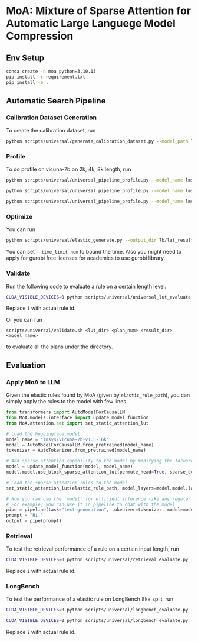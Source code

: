 # MoA: Mixture of Sparse Attention for Automatic Large Languege Model Compression

## Env Setup
```bash
conda create -n moa python=3.10.13
pip install -r requirement.txt
pip install -e .
```

## Automatic Search Pipeline

### Calibration Dataset Generation
To create the calibration dataset, run
```bash
python scripts/universal/generate_calibration_dataset.py --model_path lmsys/vicuna-7b-v1.5-16k --model_name vicuna-7b-v1.5-16k --output_path_base local/dataset
```

### Profile
To do profile on vicuna-7b on 2k, 4k, 8k length, run

```bash
python scripts/universal/universal_pipeline_profile.py --model_name lmsys/vicuna-7b-v1.5-16k --max_length 2048 --response_mask --dataset_dir local/dataset/multi_conversation_model/vicuna-7b-v1.5-16k/multi_news --grad_dir 7b/profile_2k

python scripts/universal/universal_pipeline_profile.py --model_name lmsys/vicuna-7b-v1.5-16k --max_length 4096 --response_mask --dataset_dir local/dataset/multi_conversation_model/vicuna-7b-v1.5-16k/multi_news --grad_dir 7b/profile_4k

python scripts/universal/universal_pipeline_profile.py --model_name lmsys/vicuna-7b-v1.5-16k --max_length 8192 --response_mask --dataset_dir local/dataset/multi_conversation_model/vicuna-7b-v1.5-16k/multi_news --grad_dir 7b/profile_8k
```

### Optimize
You can run

```bash
python scripts/universal/elastic_generate.py --output_dir 7b/lut_result --elastic_length 2048 4096 8192 --extend_length 16384 --density_bounds 0.5 0.5 0.5 0.5 --importance_tensor_dir 7b/ --output_length 4096 8192 12288 16384 --num_plan_limit 2 --aggregating_block_size 64 --latency_lower_bound_ratio 0.9
```

You can set `--time_limit num` to bound the time. Also you might need to apply for gurobi free licenses for academics to use gurobi library.

### Validate
Run the following code to evaluate a rule on a certain length level:
```bash
CUDA_VISIBLE_DEVICES=0 python scripts/universal/universal_lut_evaluate.py --model_name lmsys/vicuna-7b-v1.5-16k --max_length 12288 --dataset_dir validation_dataset/vicuna/ --response_mask --lut_path 7b/lut_result/lut_12288_plan_{i}.pt  --result_path validation_test.csv --total_length_level_down 2
```
Replace `i` with actual rule id.

Or you can run
```
scripts/universal/validate.sh <lut_dir> <plan_num> <result_dir> <model_name>
```

to evaluate all the plans under the directory.

## Evaluation

### Apply MoA to LLM

Given the elastic rules found by MoA (given by `elastic_rule_path`), you can simply apply the rules to the model with few lines. 

```python
from transformers import AutoModelForCausalLM
from MoA.models.interface import update_model_function
from MoA.attention.set import set_static_attention_lut

# Load the huggingface model
model_name = "lmsys/vicuna-7b-v1.5-16k"
model = AutoModelForCausalLM.from_pretrained(model_name)
tokenizer = AutoTokenizer.from_pretrained(model_name)

# Add sparse attention capability to the model by modifying the forward function
model = update_model_function(model, model_name)
model.model.use_block_sparse_attention_lut(permute_head=True, sparse_decode=True)

# Load the sparse attention rules to the model
set_static_attention_lut(elastic_rule_path, model_layers=model.model.layers, permute_head=True, sparse_decode=True)

# Now you can use the `model` for efficient inference like any regular huggingface model
# For example, you can use it in pipeline to chat with the model
pipe = pipeline(task="text-generation", tokenizer=tokenizer, model=model, trust_remote_code=True)
prompt = "Hi."
output = pipe(prompt)
```

### Retrieval
To test the retrieval performance of a rule on a certain input length, run

```bash
CUDA_VISIBLE_DEVICES=0 python scripts/universal/retrieval_evaluate.py --model_name lmsys/vicuna-7b-v1.5-16k --lut_path 7b/lut_result/lut_8192_plan_{i}.pt --output_dir 7b/retrieval_8k --length_level 8
```

Replace `i` with actual rule id.

### LongBench
To test the performance of a elastic rule on LongBench 8k+ split, run

```bash
CUDA_VISIBLE_DEVICES=0 python scripts/universal/longbench_evaluate.py --model_name lmsys/vicuna-7b-v1.5-16k --max_length 7500 --eval longbench_fast --longbench_e --longbench_result_dir 7b/longbench_result --longbench_length_range 4-8k --use_lut --lut_path 7b/lut_result/lut_8192_plan_{i}.pt

CUDA_VISIBLE_DEVICES=0 python scripts/universal/longbench_evaluate.py --model_name lmsys/vicuna-7b-v1.5-16k --max_length 15500 --eval longbench_fast --longbench_e --longbench_result_dir 7b/longbench_result --longbench_length_range 8k+ --use_lut --lut_path 7b/lut_result/lut_16384_plan_{i}.pt
```

Replace `i` with actual rule id.